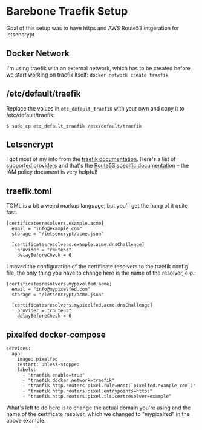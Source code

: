 # Barebone Traefik Setup

Goal of this setup was to have https and AWS Route53 intgeration for letsencrypt

## Docker Network

I'm using traefik with an external network, which has to be created before we start working on traefik itself:
`docker network create traefik`

## /etc/default/traefik

Replace the values in `etc_default_traefik` with your own and copy it to /etc/default/traefik:

```
$ sudo cp etc_default_traefik /etc/default/traefik
```

## Letsencrypt

I got most of my info from the [traefik documentation](https://docs.traefik.io/user-guides/docker-compose/acme-dns/).
Here's a list of [supported providers](https://docs.traefik.io/https/acme/#providers) and that's the
[Route53 specific documentation](https://go-acme.github.io/lego/dns/route53/) &ndash; the IAM policy document is
very helpful!

## traefik.toml

TOML is a bit a weird markup language, but you'll get the hang of it quite fast.

```
[certificatesresolvers.example.acme]
  email = "info@example.com"
  storage = "/letsencrypt/acme.json"

  [certificatesresolvers.example.acme.dnsChallenge]
    provider = "route53"
    delayBeforeCheck = 0
```

I moved the configuration of the certificate resolvers to the traefik config file, the only thing you have to change here is
the name of the resolver, e.g.:

```
[certificatesresolvers.mypixelfed.acme]
  email = "info@mypixelfed.com"
  storage = "/letsencrypt/acme.json"

  [certificatesresolvers.mypixelfed.acme.dnsChallenge]
    provider = "route53"
    delayBeforeCheck = 0
```

## pixelfed docker-compose

```
services:
  app:
    image: pixelfed
    restart: unless-stopped
    labels:
      - "traefik.enable=true"
      - "traefik.docker.network=traefik"
      - "traefik.http.routers.pixel.rule=Host(`pixelfed.example.com`)"
      - "traefik.http.routers.pixel.entrypoints=https"
      - "traefik.http.routers.pixel.tls.certresolver=example"
```

What's left to do here is to change the actual domain you're using and the name
of the certificate resolver, which we changed to "mypixelfed" in the above example.
